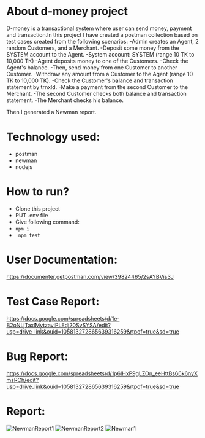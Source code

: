 # About d-money project
D-money is a transactional system where user can send money, payment and transaction.In this project I have created a postman
collection based on test cases created from the following scenarios:
-Admin creates an Agent, 2 random Customers, and a Merchant.
-Deposit some money from the SYSTEM account to the Agent.
-System account: SYSTEM (range 10 TK to 10,000 TK)
-Agent deposits money to one of the Customers.
-Check the Agent's balance.
-Then, send money from one Customer to another Customer.
-Withdraw any amount from a Customer to the Agent (range 10 TK to 10,000 TK).
-Check the Customer's balance and transaction statement by trnxId.
-Make a payment from the second Customer to the Merchant.
-The second Customer checks both balance and transaction statement.
-The Merchant checks his balance.

Then I generated a Newman report.

# Technology used:
- postman
- newman
- nodejs

# How to run?
- Clone this project
- PUT .env file
- Give following command:
- ``` npm i ```
- ``` npm test```

# User Documentation:
https://documenter.getpostman.com/view/39824465/2sAYBVis3J

# Test Case Report:
https://docs.google.com/spreadsheets/d/1e-B2oNLjTaxlMytzavlPLEdj20SvSYSA/edit?usp=drive_link&ouid=105813272865639316259&rtpof=true&sd=true

# Bug Report:
https://docs.google.com/spreadsheets/d/1p6IHxP9gLZOn_eeHttBs66k6nyXmsRCh/edit?usp=drive_link&ouid=105813272865639316259&rtpof=true&sd=true

# Report: 
![NewmanReport1](https://github.com/user-attachments/assets/8985e410-5d7e-472f-95ec-16ee52d50117)
![NewmanReport2](https://github.com/user-attachments/assets/7ad41639-8a6e-47be-a39e-f2641e2869ee)
![Newman1](https://github.com/user-attachments/assets/3af0d567-07d9-41e8-9341-4d1c99a00f4e)



